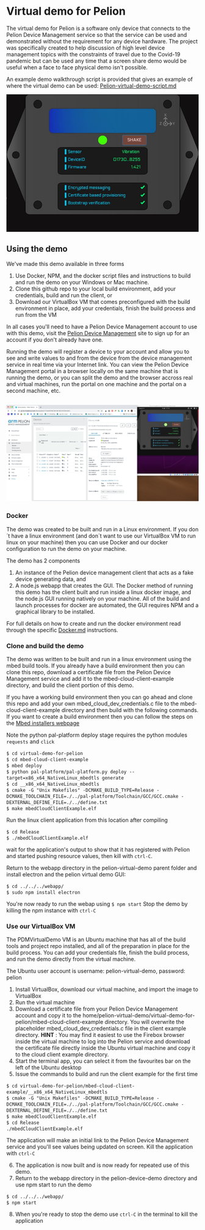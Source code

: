 # Virtual demo for Pelion 
The virtual demo for Pelion is a software only device that connects to the Pelion Device Management service so that the service can be used and demonstrated without the requirement for any device hardware. The project was specifically created to help discussion of high level device management topics with the constraints of travel due to the Covid-19 pandemic but can be used any time that a screen share demo would be useful when a face to face physical demo isn't possible.

An example demo walkthrough script is provided that gives an example of where the virtual demo can be used:
[Pelion-virtual-demo-script.md](Pelion-virtual-demo-script.md)

![Pelion Virtual Demo GUI](images/PDMvirtualDemo.jpg)

## Using the demo
We've made this demo available in three forms
1. Use Docker, NPM, and the docker script files and instructions to build and run the demo on your Windows or Mac machine.
2. Clone this github repo to your local build environment, add your credentials, build and run the client, or
3. Download our VirtualBox VM that comes preconfigured with the build environment in place, add your credentials, finish the build process and run from the VM

In all cases you'll need to have a Pelion Device Management account to use with this demo, visit the [Pelion Device Management](portal.mbedcloud.com) site to sign up for an account if you don't already have one.

Running the demo will register a device to your account and allow you to see and write values to and from the device from the device management service in real time via your Internet link. You can view the Pelion Device Management portal in a browser locally on the same machine that is running the demo, or you can split the demo and the browser accross real and virtual machines, run the portal on one machine and the portal on a second machine, etc.


![Screenshot of demo and browser](images/BrowserScreenShot.png)
---
### Docker
The demo was created to be built and run in a Linux environment. If you don´t have a linux environment (and don´t want to use our VirtualBox VM to run linux on your machine) then you can use Docker and our docker configuration to run the demo on your machine.

The demo has 2 components
1. An instance of the Pelion device management client that acts as a fake device generating data, and
2. A node.js webapp that creates the GUI.
The Docker method of running this demo has the client built and run inside a linux docker image, and the node.js GUI running natively on your machine. All of the build and launch processes for docker are automated, the GUI requires NPM and a graphical library to be installed.

For full details on how to create and run the docker environment read through the specific [Docker.md](Docker.md) instructions.

### Clone and build the demo
The demo was written to be built and run in a linux environment using the mbed build tools. If you already have a build environment then you can clone this repo, download a certificate file from the Pelion Device Management service and add it to the mbed-cloud-client-example directory, and build the client portion of this demo.

If you have a working build environment then you can go ahead and clone this repo and add your own mbed_cloud_dev_credentials.c file to the mbed-cloud-client-example directory and then build with the following commands. If you want to create a build environment then you can follow the steps on the [Mbed installers webpage](https://os.mbed.com/docs/mbed-os/v6.0/build-tools/install-and-set-up.html)

Note the python pal-platform deploy stage requires the python modules `requests` and `click`
```
$ cd virtual-demo-for-pelion
$ cd mbed-cloud-client-example
$ mbed deploy
$ python pal-platform/pal-platform.py deploy --target=x86_x64_NativeLinux_mbedtls generate
$ cd __x86_x64_NativeLinux_mbedtls
$ cmake -G "Unix Makefiles" -DCMAKE_BUILD_TYPE=Release -DCMAKE_TOOLCHAIN_FILE=./../pal-platform/Toolchain/GCC/GCC.cmake -DEXTERNAL_DEFINE_FILE=./../define.txt
$ make mbedCloudClientExample.elf
```
Run the linux client application from this location after compiling
```
$ cd Release
$ ./mbedCloudClientExample.elf
```
wait for the application's output to show that it has registered with Pelion and started pushing resource values, then kill with `ctrl-C`.

Return to the webapp directory in the pelion-virtual-demo parent folder and install electron and the pelion virtual demo GUI:
```
$ cd ../../../webapp/
$ sudo npm install electron
```

You're now ready to run the webap using
`$ npm start`
Stop the demo by killing the npm instance with `ctrl-C`

### Use our VirtualBox VM
The PDMVirtualDemo VM is an Ubuntu machine that has all of the build tools and project repo installed, and all of the preparation in place for the build process. You can add your credentials file, finish the build process, and run the demo directly from the virtual machine.

The Ubuntu user account is username: pelion-virtual-demo, password: pelion

1. Install VirtualBox, download our virtual machine, and import the image to VirtualBox
2. Run the virtual machine
3. Download a certificate file from your Pelion Device Management account and copy it to the home/pelion-virtual-demo/virtual-demo-for-pelion/mbed-cloud-client-example directory. You will overwrite the placeholder mbed_cloud_dev_credentials.c file in the client example directory. **HINT** : You may find it easiest to use the Firebox browser inside the virtual machine to log into the Pelion service and download the certificate file directly inside the Ubuntu virtual machine and copy it to the cloud client example directory.
4. Start the terminal app, you can select it from the favourites bar on the left of the Ubuntu desktop
5. Issue the commands to build and run the client example for the first time
```
$ cd virtual-demo-for-pelion/mbed-cloud-client-example/__x86_x64_NativeLinux_mbedtls
$ cmake -G "Unix Makefiles" -DCMAKE_BUILD_TYPE=Release -DCMAKE_TOOLCHAIN_FILE=./../pal-platform/Toolchain/GCC/GCC.cmake -DEXTERNAL_DEFINE_FILE=./../define.txt
$ make mbedCloudClientExample.elf
$ cd Release
./mbedCloudClientExample.elf
```
The application will make an initial link to the Pelion Device Management service and you'll see values being updated on screen. Kill the application with `ctrl-C`

6. The application is now built and is now ready for repeated use of this demo.
7. Return to the webapp directory in the pelion-device-demo directory and use npm start to run the demo
```
$ cd ../../../webapp/
$ npm start
```
8. When you're ready to stop the demo use `ctrl-C` in the terminal to kill the application

